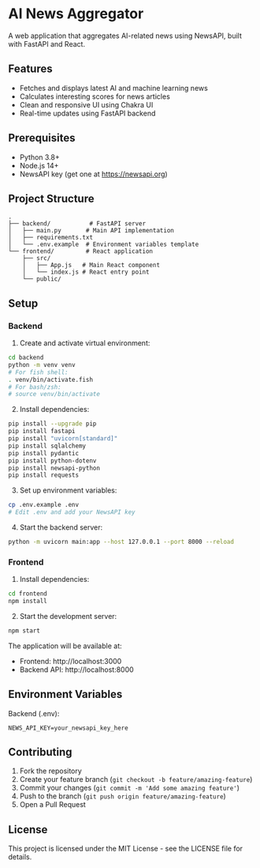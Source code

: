 # AI News Aggregator

A web application that aggregates AI-related news using NewsAPI, built with FastAPI and React.

## Features

- Fetches and displays latest AI and machine learning news
- Calculates interesting scores for news articles
- Clean and responsive UI using Chakra UI
- Real-time updates using FastAPI backend

## Prerequisites

- Python 3.8+
- Node.js 14+
- NewsAPI key (get one at https://newsapi.org)

## Project Structure

```
.
├── backend/           # FastAPI server
│   ├── main.py       # Main API implementation
│   ├── requirements.txt
│   └── .env.example  # Environment variables template
└── frontend/         # React application
    ├── src/         
    │   ├── App.js   # Main React component
    │   └── index.js # React entry point
    └── public/      
```

## Setup

### Backend

1. Create and activate virtual environment:
```bash
cd backend
python -m venv venv
# For fish shell:
. venv/bin/activate.fish
# For bash/zsh:
# source venv/bin/activate
```

2. Install dependencies:
```bash
pip install --upgrade pip
pip install fastapi
pip install "uvicorn[standard]"
pip install sqlalchemy
pip install pydantic
pip install python-dotenv
pip install newsapi-python
pip install requests
```

3. Set up environment variables:
```bash
cp .env.example .env
# Edit .env and add your NewsAPI key
```

4. Start the backend server:
```bash
python -m uvicorn main:app --host 127.0.0.1 --port 8000 --reload
```

### Frontend

1. Install dependencies:
```bash
cd frontend
npm install
```

2. Start the development server:
```bash
npm start
```

The application will be available at:
- Frontend: http://localhost:3000
- Backend API: http://localhost:8000

## Environment Variables

Backend (.env):
```
NEWS_API_KEY=your_newsapi_key_here
```

## Contributing

1. Fork the repository
2. Create your feature branch (`git checkout -b feature/amazing-feature`)
3. Commit your changes (`git commit -m 'Add some amazing feature'`)
4. Push to the branch (`git push origin feature/amazing-feature`)
5. Open a Pull Request

## License

This project is licensed under the MIT License - see the LICENSE file for details.